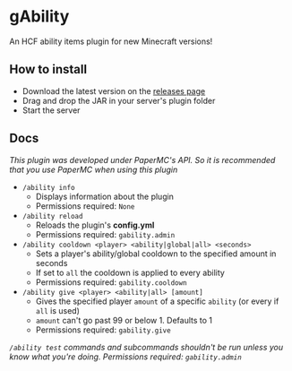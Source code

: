 # gAbility
An HCF ability items plugin for new Minecraft versions!
## How to install
- Download the latest version on the [releases page](https://github.com/UnaPepsi/gAbility/releases)
- Drag and drop the JAR in your server's plugin folder
- Start the server
## Docs
_This plugin was developed under PaperMC's API. So it is recommended that you use PaperMC when using this plugin_

- `/ability info`
  - Displays information about the plugin
  - Permissions required: `None`
- `/ability reload`
  - Reloads the plugin's **config.yml**
  - Permissions required: `gability.admin`
- `/ability cooldown <player> <ability|global|all> <seconds>`
  - Sets a player's ability/global cooldown to the specified amount in seconds
  - If set to `all` the cooldown is applied to every ability
  - Permissions required: `gability.cooldown`
- `/ability give <player> <ability|all> [amount]`
  - Gives the specified player `amount` of a specific `ability` (or every if `all` is used)
  - `amount` can't go past 99 or below 1. Defaults to 1
  - Permissions required: `gability.give`

_`/ability test` commands and subcommands shouldn't be run unless you know what you're doing. Permissions required: `gability.admin`_
